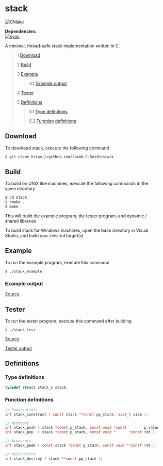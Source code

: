 # stack
[![CMake](https://github.com/Jacob-C-Smith/stack/actions/workflows/cmake.yml/badge.svg)](https://github.com/Jacob-C-Smith/stack/actions/workflows/cmake.yml)

**Dependencies:**\
[![sync](https://github.com/Jacob-C-Smith/sync/actions/workflows/cmake.yml/badge.svg)](https://github.com/Jacob-C-Smith/sync/actions/workflows/cmake.yml)

 A minimal, thread-safe stack implementation written in C. 
 
 > 1 [Download](#download)
 >
 > 2 [Build](#build)
 >
 > 3 [Example](#example)
 >
 >> 3.1 [Example output](#example-output)
 >
 > 4 [Tester](#tester)
 >
 > 5 [Definitions](#definitions)
 >
 >> 5.1 [Type definitions](#type-definitions)
 >>
 >> 5.2 [Function definitions](#function-definitions)

 ## Download
 To download stack, execute the following command
 ```bash
 $ git clone https://github.com/Jacob-C-Smith/stack
 ```
 ## Build
 To build on UNIX like machines, execute the following commands in the same directory
 ```bash
 $ cd stack
 $ cmake .
 $ make
 ```
  This will build the example program, the tester program, and dynamic / shared libraries

  To build stack for Windows machines, open the base directory in Visual Studio, and build your desired target(s)
 ## Example
 To run the example program, execute this command
 ```
 $ ./stack_example
 ```
 ### Example output

 [Source](main.c)
## Tester
 To run the tester program, execute this command after building
 ```
 $ ./stack_test
 ```
 [Source](stack_test.c)
 
 [Tester output](test_output.txt)

 ## Definitions
 ### Type definitions
 ```c
 typedef struct stack_s stack;
 ```
 ### Function definitions
 ```c 
// Constructors 
int stack_construct ( const stack **const pp_stack, size_t size );

// Mutators
int stack_push ( stack *const p_stack, const void *const        p_value );
int stack_pop  ( stack *const p_stack, const void *      *const ret );

// Accessors
int stack_peek ( const stack *const p_stack, const void **const ret );

// Destructors
int stack_destroy ( stack **const pp_stack );
```